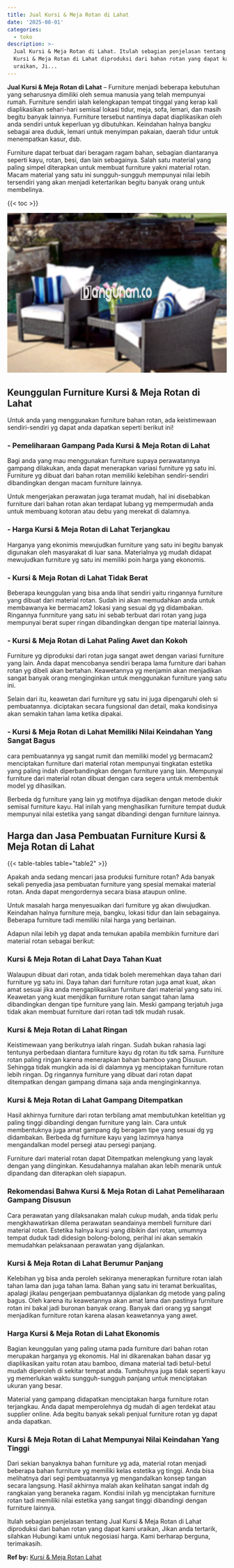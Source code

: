 ```yaml
---
title: Jual Kursi & Meja Rotan di Lahat
date: '2025-08-01'
categories:
  - toko
description: >-
  Jual Kursi & Meja Rotan di Lahat. Itulah sebagian penjelasan tentang Jual
  Kursi & Meja Rotan di Lahat diproduksi dari bahan rotan yang dapat kami
  uraikan, Ji...
---
```


**Jual Kursi & Meja Rotan di Lahat** – Furniture menjadi beberapa kebutuhan yang seharusnya dimiliki oleh semua manusia yang telah mempunyai rumah. Furniture sendiri ialah kelengkapan tempat tinggal yang kerap kali diaplikasikan sehari-hari semisal lokasi tidur, meja, sofa, lemari, dan masih begitu banyak lainnya. Furniture tersebut nantinya dapat diaplikasikan oleh anda sendiri untuk keperluan yg dibutuhkan. Keindahan halnya bangku sebagai area duduk, lemari untuk menyimpan pakaian, daerah tidur untuk menempatkan kasur, dsb.

Furniture dapat terbuat dari beragam ragam bahan, sebagian diantaranya seperti kayu, rotan, besi, dan lain sebagainya. Salah satu material yang paling simpel diterapkan untuk membuat furniture yakni material rotan. Macam material yang satu ini sungguh-sungguh mempunyai nilai lebih tersendiri yang akan menjadi ketertarikan begitu banyak orang untuk membelinya.

{{< toc >}}

![Jual Kursi & Meja Rotan di Lahat](/images/kursi-meja-rotan-murah11.png)

## Keunggulan Furniture Kursi & Meja Rotan di Lahat

Untuk anda yang menggunakan furniture bahan rotan, ada keistimewaan sendiri-sendiri yg dapat anda dapatkan seperti berikut ini!

### \- Pemeliharaan Gampang Pada Kursi & Meja Rotan di Lahat

Bagi anda yang mau menggunakan furniture supaya perawatannya gampang dilakukan, anda dapat menerapkan variasi furniture yg satu ini. Furniture yg dibuat dari bahan rotan memiliki kelebihan sendiri-sendiri dibandingkan dengan macam furniture lainnya.

Untuk mengerjakan perawatan juga teramat mudah, hal ini disebabkan furniture dari bahan rotan akan terdapat lubang yg mempermudah anda untuk membuang kotoran atau debu yang merekat di dalamnya.

### \- Harga Kursi & Meja Rotan di Lahat Terjangkau

Harganya yang ekonimis mewujudkan furniture yang satu ini begitu banyak digunakan oleh masyarakat di luar sana. Materialnya yg mudah didapat mewujudkan furniture yg satu ini memiliki poin harga yang ekonomis.

### \- Kursi & Meja Rotan di Lahat Tidak Berat

Beberapa keunggulan yang bisa anda lihat sendiri yaitu ringannya furniture yang dibuat dari material rotan. Sudah ini akan memudahkan anda untuk membawanya ke bermacam2 lokasi yang sesuai dg yg didambakan. Ringannya funrniture yang satu ini sebab terbuat dari rotan yang juga mempunyai berat super ringan dibandingkan dengan tipe material lainnya.

### \- Kursi & Meja Rotan di Lahat Paling Awet dan Kokoh

Furniture yg diproduksi dari rotan juga sangat awet dengan variasi furniture yang lain. Anda dapat mencobanya sendiri berapa lama furniture dari bahan rotan yg dibeli akan bertahan. Keawetannya yg menjamin akan menjadikan sangat banyak orang menginginkan untuk menggunakan furniture yang satu ini.

Selain dari itu, keawetan dari furniture yg satu ini juga dipengaruhi oleh si pembuatannya. diciptakan secara fungsional dan detail, maka kondisinya akan semakin tahan lama ketika dipakai.

### \- Kursi & Meja Rotan di Lahat Memiliki Nilai Keindahan Yang Sangat Bagus

cara pembuatannya yg sangat rumit dan memiliki model yg bermacam2 menciptakan furniture dari material rotan mempunyai tingkatan estetika yang paling indah diperbandingkan dengan furniture yang lain. Mempunyai furniture dari material rotan dibuat dengan cara segera untuk membentuk model yg dihasilkan.

Berbeda dg furniture yang lain yg motifnya dijadikan dengan metode diukir semisal furniture kayu. Hal inilah yang menghasilkan furniture tempat duduk mempunyai nilai estetika yang sangat dibandingi dengan furniture lainnya.

## Harga dan Jasa Pembuatan Furniture Kursi & Meja Rotan di Lahat

{{< table-tables table="table2" >}}

Apakah anda sedang mencari jasa produksi furniture rotan? Ada banyak sekali penyedia jasa pembuatan furniture yang spesial memakai material rotan. Anda dapat mengordernya secara biasa ataupun online.

Untuk masalah harga menyesuaikan dari furniture yg akan diwujudkan. Keindahan halnya furniture meja, bangku, lokasi tidur dan lain sebagainya. Beberapa furniture tadi memiliki nilai harga yang berlainan.

Adapun nilai lebih yg dapat anda temukan apabila membikin furniture dari material rotan sebagai berikut:

### Kursi & Meja Rotan di Lahat Daya Tahan Kuat

Walaupun dibuat dari rotan, anda tidak boleh meremehkan daya tahan dari furniture yg satu ini. Daya tahan dari furniture rotan juga amat kuat, akan amat sesuai jika anda mengaplikasikan furniture dari material yang satu ini. Keawetan yang kuat menjdikan furniture rotan sangat tahan lama dibandingkan dengan tipe furniture yang lain. Meski gampang terjatuh juga tidak akan membuat furniture dari rotan tadi tdk mudah rusak.

### Kursi & Meja Rotan di Lahat Ringan

Keistimewaan yang berikutnya ialah ringan. Sudah bukan rahasia lagi tentunya perbedaan diantara furniture kayu dg rotan itu tdk sama. Furniture rotan paling ringan karena menerapkan bahan bamboo yang Disusun. Sehingga tidak mungkin ada isi di dalamnya yg menciptakan furniture rotan lebih ringan. Dg ringannya furniture yang dibuat dari rotan dapat ditempatkan dengan gampang dimana saja anda menginginkannya.

### Kursi & Meja Rotan di Lahat Gampang Ditempatkan

Hasil akhirnya furniture dari rotan terbilang amat membutuhkan ketelitian yg paling tinggi dibandingi dengan furniture yang lain. Cara untuk membentuknya juga amat gampang dg beragam tipe yang sesuai dg yg didambakan. Berbeda dg furniture kayu yang lazimnya hanya mengandalkan model persegi atau persegi panjang.

Furniture dari material rotan dapat Ditempatkan melengkung yang layak dengan yang diinginkan. Kesudahannya malahan akan lebih menarik untuk dipandang dan diterapkan oleh siapapun.

### Rekomendasi Bahwa Kursi & Meja Rotan di Lahat Pemeliharaan Gampang Disusun

Cara perawatan yang dilaksanakan malah cukup mudah, anda tidak perlu mengkhawatirkan dilema perawatan seandainya membeli furniture dari material rotan. Estetika halnya kursi yang dibikin dari rotan, umumnya tempat duduk tadi didesign bolong-bolong, perihal ini akan semakin memudahkan pelaksanaan perawatan yang dijalankan.

### Kursi & Meja Rotan di Lahat Berumur Panjang

Kelebihan yg bisa anda peroleh sekiranya menerapkan furniture rotan ialah tahan lama dan juga tahan lama. Bahan yang satu ini teramat berkualitas, apalagi jikalau pengerjaan pembuatannya dijalankan dg metode yang paling bagus. Oleh karena itu keawetannya akan amat lama dan pastinya furniture rotan ini bakal jadi buronan banyak orang. Banyak dari orang yg sangat menjadikan furniture rotan karena alasan keawetannya yang awet.

### Harga Kursi & Meja Rotan di Lahat Ekonomis

Bagian keunggulan yang paling utama pada furniture dari bahan rotan merupakan harganya yg ekonomis. Hal ini dikarenakan bahan dasar yg diaplikasikan yaitu rotan atau bamboo, dimana material tadi betul-betul mudah diperoleh di sekitar tempat anda. Tumbuhnya juga tidak seperti kayu yg memerlukan waktu sungguh-sungguh panjang untuk menciptakan ukuran yang besar.

Material yang gampang didapatkan menciptakan harga furniture rotan terjangkau. Anda dapat memperolehnya dg mudah di agen terdekat atau supplier online. Ada begitu banyak sekali penjual furniture rotan yg dapat anda dapatkan.

### Kursi & Meja Rotan di Lahat Mempunyai Nilai Keindahan Yang Tinggi

Dari sekian banyaknya bahan furniture yg ada, material rotan menjadi beberapa bahan furniture yg memiliki kelas estetika yg tinggi. Anda bisa melihatnya dari segi pembuatannya yg mengandalkan konsep tangan secara langsung. Hasil akhirnya malah akan kelihatan sangat indah dg rangkaian yang beraneka ragam. Kondisi inilah yg menciptakan furniture rotan tadi memiliki nilai estetika yang sangat tinggi dibandingi dengan furniture lainnya.

Itulah sebagian penjelasan tentang Jual Kursi & Meja Rotan di Lahat diproduksi dari bahan rotan yang dapat kami uraikan, Jikan anda tertarik, silahkan Hubungi kami untuk negosiasi harga. Kami berharap berguna, terimakasih.

**Ref by:** [Kursi & Meja Rotan Lahat](https://id.wikipedia.org/wiki/Kursi)
